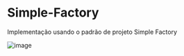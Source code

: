 # Simple-Factory
Implementação usando o padrão de projeto Simple Factory

![image](https://user-images.githubusercontent.com/84422477/200923143-650d9b4d-e8eb-4f9d-bb4f-a3dc7b5b0a6e.png)

